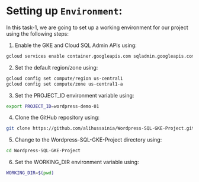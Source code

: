 
# Setting up `Environment`:
In this task-1, we are going to set up a working environment for our project using the following steps:

1. Enable the GKE and Cloud SQL Admin APIs using:
```bash
gcloud services enable container.googleapis.com sqladmin.googleapis.com
```
2. Set the default region/zone using:
```bash
gcloud config set compute/region us-central1
gcloud config set compute/zone us-central1-a 
```
3. Set the PROJECT_ID environment variable using:
```bash
export PROJECT_ID=wordpress-demo-01
```
4. Clone the GitHub repository using:
```bash
git clone https://github.com/alihussainia/Wordpress-SQL-GKE-Project.git
```
5. Change to the Wordpress-SQL-GKE-Project directory using:
```bash
cd Wordpress-SQL-GKE-Project
```
6. Set the WORKING_DIR environment variable using:
```bash
WORKING_DIR=$(pwd)
```
